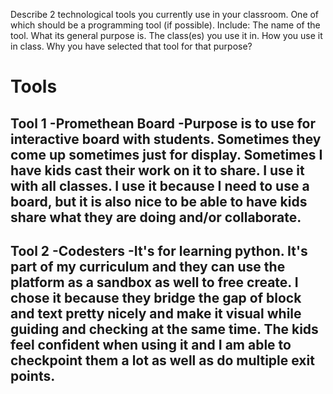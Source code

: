 Describe 2 technological tools you currently use in your classroom. One of which should be a programming tool (if possible). Include:
The name of the tool.
What its general purpose is.
The class(es) you use it in.
How you use it in class.
Why you have selected that tool for that purpose?

<H1>Tools
  <h2>Tool 1
    -Promethean Board
    -Purpose is to use for interactive board with students. Sometimes they come up sometimes just for display. Sometimes I have kids cast their work on it to share. I use it with all classes. I use it because I need to use a board, but it is also nice to be able to have kids share what they are doing and/or collaborate. 
    
  <h2> Tool 2
    -Codesters
    -It's for learning python. It's part of my curriculum and they can use the platform as a sandbox as well to free create. I chose it because they bridge the gap of block and text pretty nicely and make it visual while guiding and checking at the same time. The kids feel confident when using it and I am able to checkpoint them a lot as well as do multiple exit points. 
